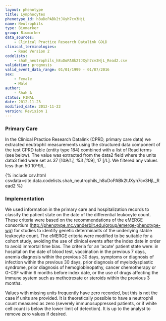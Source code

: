 ```yaml
---
layout: phenotype
title: Lymphocytes
phenotype_id: h8uDoPABk2tJXyh7cv3HjL
name: Neutrophils
type: Biomarker
group: Biomarker
data_sources: 
    - Clinical Practice Research Datalink GOLD
clinical_terminologies: 
    - Read Version 2
codelists:
    - shah_neutrophils_h8uDoPABk2tJXyh7cv3HjL_Read2.csv
validation: prognosis
valid_event_data_range: 01/01/1999 - 01/07/2016
sex: 
    - Female
    - Male
author: 
    - Shah A
status: FINAL
date: 2012-11-23
modified_date: 2012-11-23
version: Revision 1
---
```


### Primary Care

In the Clinical Practice Research Datalink (CPRD, primary care data) we extracted neutrophil measurements using the structured data component of the test CPRD table (entity type 184) combined with a list of Read terms (see below). The value was extracted from the data2 field where the units data3 field were set as 37 [10*9/L], 153 [10*9], 17 [/L]. We filtered any values less than 50 10^9/L.

{% include csv.html csvdata=site.data.codelists.shah_neutrophils_h8uDoPABk2tJXyh7cv3HjL_Read2 %}

### Implementation

We used information in the primary care and hospitalization records to classify the patient state on the date of the differential leukocyte count. These criteria were based on the recommendations of the eMERGE consortium (http://phenotype.mc.vanderbilt.edu/group/emerge-phenotype-wg) for studies to identify genetic determinants of the underlying stable leukocyte count. The eMERGE criteria were modified to be suitable for a cohort study, avoiding the use of clinical events after the index date in order to avoid immortal time bias. The criteria for an 'acute' patient state were: in hospital on the date of blood test, vaccination in the previous 7 days, anemia diagnosis within the previous 30 days, symptoms or diagnosis of infection within the previous 30 days, prior diagnosis of myelodysplastic syndrome, prior diagnosis of hemoglobinopathy, cancer chemotherapy or G-CSF within 6 months before index date, or the use of drugs affecting the immune system such as methotrexate or steroids within the previous 3 months.

Values with missing units frequently have zero recorded, but this is not the case if units are provided. It is theoretically possible to have a neutrophil count measured as zero (severely immunosuppressed patients, or if white cell count is below the lower limit of detection). It is up to the analyst to remove zero values if desired.

